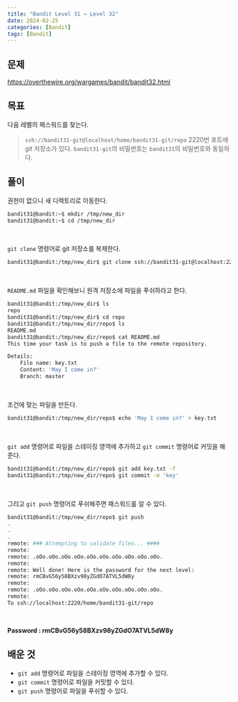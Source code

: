 ```yaml
---
title: "Bandit Level 31 → Level 32"
date: 2024-02-25
categories: [Bandit]
tags: [Bandit]
---
```


## 문제
<https://overthewire.org/wargames/bandit/bandit32.html>

## 목표
다음 레벨의 패스워드를 찾는다.
> `ssh://bandit31-git@localhost/home/bandit31-git/repo` 2220번 포트에 git 저장소가 있다. `bandit31-git`의 비밀번호는 `bandit31`의 비밀번호와 동일하다.

## 풀이

권한이 없으니 새 디렉토리로 이동한다.

```sh
bandit31@bandit:~$ mkdir /tmp/new_dir
bandit31@bandit:~$ cd /tmp/new_dir
```  

&nbsp;  

`git clone` 명령어로 git 저장소를 복제한다.

```sh
bandit31@bandit:/tmp/new_dir$ git clone ssh://bandit31-git@localhost:2220/home/bandit31-git/repo
```  

&nbsp;  

`README.md` 파일을 확인해보니 원격 저장소에 파일을 푸쉬하라고 한다.

```sh
bandit31@bandit:/tmp/new_dir$ ls
repo
bandit31@bandit:/tmp/new_dir$ cd repo
bandit31@bandit:/tmp/new_dir/repo$ ls
README.md
bandit31@bandit:/tmp/new_dir/repo$ cat README.md
This time your task is to push a file to the remote repository.

Details:
    File name: key.txt
    Content: 'May I come in?'
    Branch: master
```  

&nbsp;  

조건에 맞는 파일을 만든다.  

```sh
bandit31@bandit:/tmp/new_dir/repo$ echo 'May I come in?' > key.txt
```  

&nbsp;  

`git add` 명령어로 파일을 스테이징 영역에 추가하고 `git commit` 명령어로 커밋을 해준다.

```sh
bandit31@bandit:/tmp/new_dir/repo$ git add key.txt -f
bandit31@bandit:/tmp/new_dir/repo$ git commit -m 'key'
```  

&nbsp;  

그리고 `git push` 명령어로 푸쉬해주면 패스워드를 알 수 있다.

```sh
bandit31@bandit:/tmp/new_dir/repo$ git push
.
.
.
remote: ### Attempting to validate files... ####
remote:
remote: .oOo.oOo.oOo.oOo.oOo.oOo.oOo.oOo.oOo.oOo.
remote:
remote: Well done! Here is the password for the next level:
remote: rmCBvG56y58BXzv98yZGdO7ATVL5dW8y
remote:
remote: .oOo.oOo.oOo.oOo.oOo.oOo.oOo.oOo.oOo.oOo.
remote:
To ssh://localhost:2220/home/bandit31-git/repo
```  

&nbsp;  

**Password : rmCBvG56y58BXzv98yZGdO7ATVL5dW8y**

## 배운 것 
- `git add` 명령어로 파일을 스테이징 영역에 추가할 수 있다.
- `git commit` 명령어로 파일을 커밋할 수 있다.
- `git push` 명령어로 파일을 푸쉬할 수 있다.